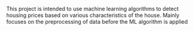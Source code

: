 This project is intended to use machine learning algorithms to detect housing prices based on various characteristics of the house. Mainly focuses on the preprocessing of data before the ML algorithm is applied
